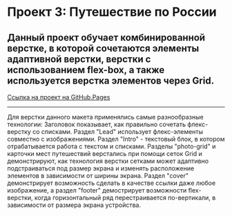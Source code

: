 ﻿# Проект 3: Путешествие по России

## Данный проект обучает комбинированной верстке, в которой сочетаются элементы адаптивной верстки, верстки с использованием flex-box, а также используется верстка элементов через Grid.
[Cсылка на проект на GitHub.Pages](https://yuriy-krd.github.io/russian-travel/)
___
Для верстки данного макета применялись самые разнообразные технологии:
Заголовок показывает, как правильно сочетать флекс-верстку со списками.
Раздел "Lead" использует флекс-элементы совместно с изображениями.
Раздел "Intro" - текстовый блок, в котором отрабатывается работа с текстом и списками.
Разделы "photo-grid" и карточки мест путешествий верстались при помощи сеток Grid и демонстрируют, как технология верстки сетками может адаптивно подстраиваться под размер экрана и изменять расположение элементов в зависимости от ширины экрана.
Раздел "cover" демонстрирует возможность сделать в качестве ссылки даже любое изображение, а раздел "footer" демострирует возможности flex-верстки, когда горизонтальный ряд перестраивается по-вертикали, в зависимости от размера экрана устройства.